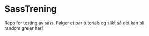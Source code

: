 # SassTrening
Repo for testing av sass. Følger et par tutorials og slikt så det kan bli random greier her!
